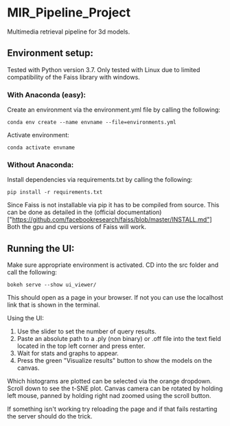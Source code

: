 # MIR_Pipeline_Project


Multimedia retrieval pipeline for 3d models.





## Environment setup: ## 

Tested with Python version 3.7.
Only tested with Linux due to limited compatibility of the Faiss library with windows.

### With Anaconda (easy): ### 

Create an environment via the environment.yml file by calling the following:

```
conda env create --name envname --file=environments.yml
```

Activate environment:
```
conda activate envname
```

### Without Anaconda: ####

Install dependencies via requirements.txt by calling the following:

```
pip install -r requirements.txt
```

Since Faiss is not installable via pip it has to be compiled from source. This can be done
as detailed in the (official documentation)["https://github.com/facebookresearch/faiss/blob/master/INSTALL.md"]
Both the gpu and cpu versions of Faiss will work.


## Running the UI: ##
Make sure appropriate environment is activated.
CD into the src folder and call the following:

```
bokeh serve --show ui_viewer/
```

This should open as a page in your browser. If not you can use the localhost link that is shown in the terminal.



Using the UI:

1. Use the slider to set the number of query results.
2. Paste an absolute path to a .ply (non binary) or .off file into the text field located in the top left corner and press enter.
3. Wait for stats and graphs to appear.
4. Press the green "Visualize results" button to show the models on the canvas.

Which histograms are plotted can be selected via the orange dropdown.
Scroll down to see the t-SNE plot.
Canvas camera can be rotated by holding left mouse, panned by holding right nad zoomed using  the scroll button.

If something isn't working try reloading the page and if that fails restarting the server should do the trick. 


